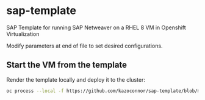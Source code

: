# sap-template
SAP Template for running SAP Netweaver on a RHEL 8 VM in Openshift Virtualization

Modify parameters at end of file to set desired configurations.

## Start the VM from the template

Render the template locally and deploy it to the cluster:

```bash
oc process --local -f https://github.com/kazoconnor/sap-template/blob/main/sap-template.yaml | oc apply -n <namespace> -f -



